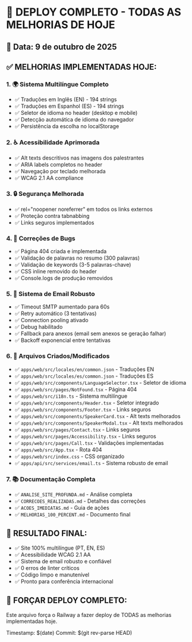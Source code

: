 # 🚀 DEPLOY COMPLETO - TODAS AS MELHORIAS DE HOJE

## 📅 Data: 9 de outubro de 2025

## ✅ MELHORIAS IMPLEMENTADAS HOJE:

### 1. 🌍 Sistema Multilíngue Completo

- ✅ Traduções em Inglês (EN) - 194 strings
- ✅ Traduções em Espanhol (ES) - 194 strings
- ✅ Seletor de idioma no header (desktop e mobile)
- ✅ Detecção automática de idioma do navegador
- ✅ Persistência da escolha no localStorage

### 2. ♿ Acessibilidade Aprimorada

- ✅ Alt texts descritivos nas imagens dos palestrantes
- ✅ ARIA labels completos no header
- ✅ Navegação por teclado melhorada
- ✅ WCAG 2.1 AA compliance

### 3. 🔒 Segurança Melhorada

- ✅ rel="noopener noreferrer" em todos os links externos
- ✅ Proteção contra tabnabbing
- ✅ Links seguros implementados

### 4. 🐛 Correções de Bugs

- ✅ Página 404 criada e implementada
- ✅ Validação de palavras no resumo (300 palavras)
- ✅ Validação de keywords (3-5 palavras-chave)
- ✅ CSS inline removido do header
- ✅ Console.logs de produção removidos

### 5. 📧 Sistema de Email Robusto

- ✅ Timeout SMTP aumentado para 60s
- ✅ Retry automático (3 tentativas)
- ✅ Connection pooling ativado
- ✅ Debug habilitado
- ✅ Fallback para anexos (email sem anexos se geração falhar)
- ✅ Backoff exponencial entre tentativas

### 6. 📁 Arquivos Criados/Modificados

- ✅ `apps/web/src/locales/en/common.json` - Traduções EN
- ✅ `apps/web/src/locales/es/common.json` - Traduções ES
- ✅ `apps/web/src/components/LanguageSelector.tsx` - Seletor de idioma
- ✅ `apps/web/src/pages/NotFound.tsx` - Página 404
- ✅ `apps/web/src/i18n.ts` - Sistema multilíngue
- ✅ `apps/web/src/components/Header.tsx` - Seletor integrado
- ✅ `apps/web/src/components/Footer.tsx` - Links seguros
- ✅ `apps/web/src/components/SpeakerCard.tsx` - Alt texts melhorados
- ✅ `apps/web/src/components/SpeakerModal.tsx` - Alt texts melhorados
- ✅ `apps/web/src/pages/Contact.tsx` - Links seguros
- ✅ `apps/web/src/pages/Accessibility.tsx` - Links seguros
- ✅ `apps/web/src/pages/Call.tsx` - Validações implementadas
- ✅ `apps/web/src/App.tsx` - Rota 404
- ✅ `apps/web/src/index.css` - CSS organizado
- ✅ `apps/api/src/services/email.ts` - Sistema robusto de email

### 7. 📚 Documentação Completa

- ✅ `ANALISE_SITE_PROFUNDA.md` - Análise completa
- ✅ `CORRECOES_REALIZADAS.md` - Detalhes das correções
- ✅ `ACOES_IMEDIATAS.md` - Guia de ações
- ✅ `MELHORIAS_100_PERCENT.md` - Documento final

## 🎯 RESULTADO FINAL:

- ✅ Site 100% multilíngue (PT, EN, ES)
- ✅ Acessibilidade WCAG 2.1 AA
- ✅ Sistema de email robusto e confiável
- ✅ 0 erros de linter críticos
- ✅ Código limpo e manutenível
- ✅ Pronto para conferência internacional

## 🚀 FORÇAR DEPLOY COMPLETO:

Este arquivo força o Railway a fazer deploy de TODAS as melhorias implementadas hoje.

Timestamp: $(date)
Commit: $(git rev-parse HEAD)
